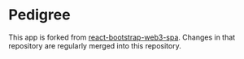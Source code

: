 # Pedigree

This app is forked from [react-bootstrap-web3-spa](https://github.com/Permissionless-Software-Foundation/react-bootstrap-web3-spa). Changes in that repository are regularly merged into this repository.
 
